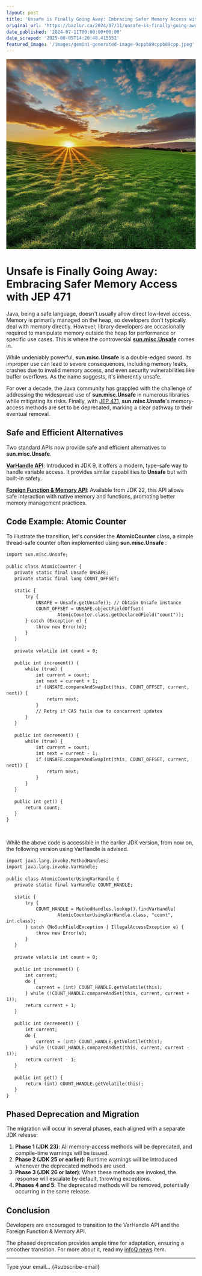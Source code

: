 ```yaml
---
layout: post
title: 'Unsafe is Finally Going Away: Embracing Safer Memory Access with JEP 471'
original_url: 'https://bazlur.ca/2024/07/11/unsafe-is-finally-going-away-embracing-safer-memory-access-with-jep-471/'
date_published: '2024-07-11T00:00:00+00:00'
date_scraped: '2025-08-05T14:20:48.415552'
featured_image: '/images/gemini-generated-image-9cppb89cppb89cpp.jpeg'
---
```


![](/images/gemini-generated-image-9cppb89cppb89cpp.jpeg)

Unsafe is Finally Going Away: Embracing Safer Memory Access with JEP 471
========================================================================

Java, being a safe language, doesn't usually allow direct low-level access. Memory is primarily managed on the heap, so developers don't typically deal with memory directly. However, library developers are occasionally required to manipulate memory outside the heap for performance or specific use cases. This is where the controversial [**sun.misc.Unsafe**](https://github.com/openjdk/jdk/blob/master/src/jdk.unsupported/share/classes/sun/misc/Unsafe.java) comes in.

While undeniably powerful, **sun.misc.Unsafe** is a double-edged sword. Its improper use can lead to severe consequences, including memory leaks, crashes due to invalid memory access, and even security vulnerabilities like buffer overflows. As the name suggests, it's inherently unsafe.

For over a decade, the Java community has grappled with the challenge of addressing the widespread use of **sun.misc.Unsafe** in numerous libraries while mitigating its risks. Finally, with [JEP 471](https://openjdk.org/jeps/471), **sun.misc.Unsafe**'s memory-access methods are set to be deprecated, marking a clear pathway to their eventual removal.

Safe and Efficient Alternatives
-------------------------------

Two standard APIs now provide safe and efficient alternatives to **sun.misc.Unsafe**.

[**VarHandle API**](https://docs.oracle.com/javase%2F9%2Fdocs%2Fapi%2F%2F/java/lang/invoke/VarHandle.html): Introduced in JDK 9, it offers a modern, type-safe way to handle variable access. It provides similar capabilities to **Unsafe** but with built-in safety.

[**Foreign Function \& Memory API**](https://docs.oracle.com/en/java/javase/22/docs/api/java.base/java/lang/foreign/package-summary.html): Available from JDK 22, this API allows safe interaction with native memory and functions, promoting better memory management practices.

Code Example: Atomic Counter
----------------------------

To illustrate the transition, let's consider the **AtomicCounter** class, a simple thread-safe counter often implemented using **sun.misc.Unsafe** :  

```
import sun.misc.Unsafe;

public class AtomicCounter {
   private static final Unsafe UNSAFE;
   private static final long COUNT_OFFSET;

   static {
       try {
           UNSAFE = Unsafe.getUnsafe(); // Obtain Unsafe instance
           COUNT_OFFSET = UNSAFE.objectFieldOffset(
                   AtomicCounter.class.getDeclaredField("count"));
       } catch (Exception e) {
           throw new Error(e);
       }
   }

   private volatile int count = 0;

   public int increment() {
       while (true) {
           int current = count;
           int next = current + 1;
           if (UNSAFE.compareAndSwapInt(this, COUNT_OFFSET, current, next)) {
               return next;
           }
           // Retry if CAS fails due to concurrent updates
       }
   }

   public int decrement() {
       while (true) {
           int current = count;
           int next = current - 1;
           if (UNSAFE.compareAndSwapInt(this, COUNT_OFFSET, current, next)) {
               return next;
           }
       }
   }

   public int get() {
       return count;
   }
}
```

<br />


While the above code is accessible in the earlier JDK version, from now on, the following version using VarHandle is advised.   

```
import java.lang.invoke.MethodHandles;
import java.lang.invoke.VarHandle;

public class AtomicCounterUsingVarHandle {
   private static final VarHandle COUNT_HANDLE;

   static {
       try {
           COUNT_HANDLE = MethodHandles.lookup().findVarHandle(
                   AtomicCounterUsingVarHandle.class, "count", int.class);
       } catch (NoSuchFieldException | IllegalAccessException e) {
           throw new Error(e);
       }
   }

   private volatile int count = 0;

   public int increment() {
       int current;
       do {
           current = (int) COUNT_HANDLE.getVolatile(this);
       } while (!COUNT_HANDLE.compareAndSet(this, current, current + 1));
       return current + 1;
   }

   public int decrement() {
       int current;
       do {
           current = (int) COUNT_HANDLE.getVolatile(this);
       } while (!COUNT_HANDLE.compareAndSet(this, current, current - 1));
       return current - 1;
   }

   public int get() {
       return (int) COUNT_HANDLE.getVolatile(this);
   }
}
```

Phased Deprecation and Migration
--------------------------------

The migration will occur in several phases, each aligned with a separate JDK release:

1. **Phase 1 (JDK 23)**: All memory-access methods will be deprecated, and compile-time warnings will be issued.
2. **Phase 2 (JDK 25 or earlier)**: Runtime warnings will be introduced whenever the deprecated methods are used.
3. **Phase 3 (JDK 26 or later)**: When these methods are invoked, the response will escalate by default, throwing exceptions.
4. **Phases 4 and 5**: The deprecated methods will be removed, potentially occurring in the same release.

Conclusion
----------

Developers are encouraged to transition to the VarHandle API and the Foreign Function \& Memory API.

The phased deprecation provides ample time for adaptation, ensuring a smoother transition. For more about it, read my [infoQ news](https://www.infoq.com/news/2024/06/jep-456-removing-unsafe-methods/) item.  

*** ** * ** ***

Type your email... {#subscribe-email}
